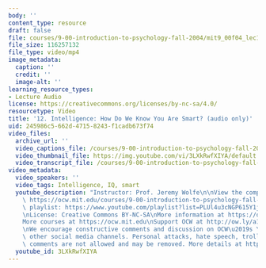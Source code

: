 ```yaml
---
body: ''
content_type: resource
draft: false
file: courses/9-00-introduction-to-psychology-fall-2004/mit9_00f04_lec12_360p_16_9.mp4
file_size: 116257132
file_type: video/mp4
image_metadata:
  caption: ''
  credit: ''
  image-alt: ''
learning_resource_types:
- Lecture Audio
license: https://creativecommons.org/licenses/by-nc-sa/4.0/
resourcetype: Video
title: '12. Intelligence: How Do We Know You Are Smart? (audio only)'
uid: 245986c5-662d-4715-8243-f1cadb673f74
video_files:
  archive_url: ''
  video_captions_file: /courses/9-00-introduction-to-psychology-fall-2004/mit9_00f04_lec12_captions.vtt
  video_thumbnail_file: https://img.youtube.com/vi/3LXkRwfXIYA/default.jpg
  video_transcript_file: /courses/9-00-introduction-to-psychology-fall-2004/1IwZydiueMlYbqcmLMWLZsTTETzIa26P__transcript.pdf
video_metadata:
  video_speakers: ''
  video_tags: Intelligence, IQ, smart
  youtube_description: "Instructor: Prof. Jeremy Wolfe\n\nView the complete course:\
    \ https://ocw.mit.edu/courses/9-00-introduction-to-psychology-fall-2004/\nYouTube\
    \ playlist: https://www.youtube.com/playlist?list=PLUl4u3cNGP615Y1j9Ok3szAH5DxhFjTHo\n\
    \nLicense: Creative Commons BY-NC-SA\nMore information at https://ocw.mit.edu/terms\n\
    More courses at https://ocw.mit.edu\nSupport OCW at http://ow.ly/a1If50zVRlQ\n\
    \nWe encourage constructive comments and discussion on OCW\u2019s YouTube and\
    \ other social media channels. Personal attacks, hate speech, trolling, and inappropriate\
    \ comments are not allowed and may be removed. More details at https://ocw.mit.edu/comments."
  youtube_id: 3LXkRwfXIYA
---
```

